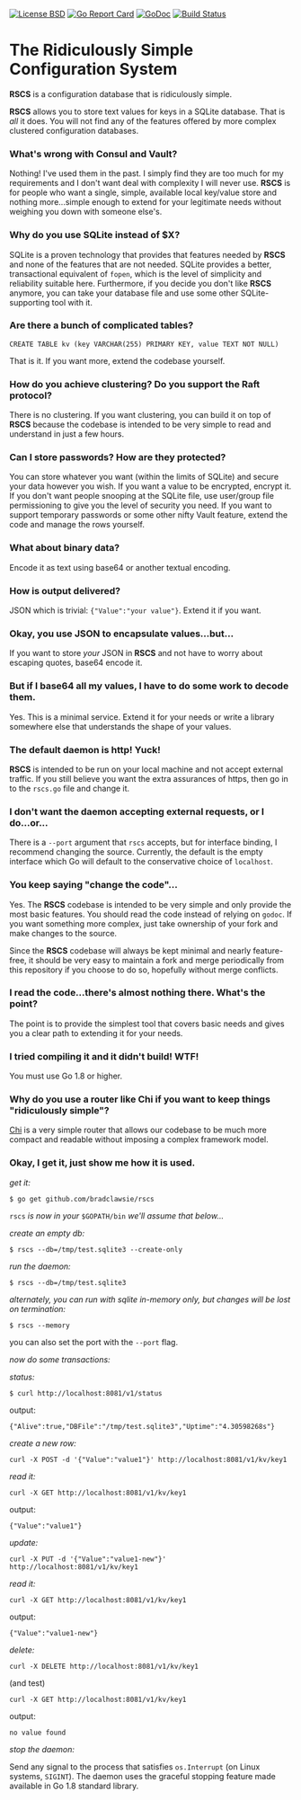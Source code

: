[![License BSD](https://img.shields.io/badge/License-BSD-blue.svg)](http://opensource.org/licenses/BSD-3-Clause)
[![Go Report Card](https://goreportcard.com/badge/github.com/bradclawsie/rscs)](https://goreportcard.com/report/github.com/bradclawsie/rscs)
[![GoDoc](https://godoc.org/github.com/bradclawsie/rscs?status.svg)](http://godoc.org/github.com/bradclawsie/rscs)
[![Build Status](https://travis-ci.org/bradclawsie/rscs.png)](https://travis-ci.org/bradclawsie/rscs)

# The Ridiculously Simple Configuration System

**RSCS** is a configuration database that is ridiculously simple. 

**RSCS** allows you to store text values for keys in a SQLite
database. That is *all* it does. You will not find any of the features
offered by more complex clustered configuration databases. 

### What's wrong with Consul and Vault?

Nothing! I've used them in the past. I simply find they are too much
for my requirements and I don't want deal with complexity I will
never use. **RSCS** is for people who want a single, simple, available
local key/value store and nothing more...simple enough to extend for
your legitimate needs without weighing you down with someone else's.

### Why do you use SQLite instead of $X?

SQLite is a proven technology that provides that features needed by
**RSCS** and none of the features that are not needed. SQLite provides
a better, transactional equivalent of `fopen`, which is the level of
simplicity and reliability suitable here. Furthermore, if you decide
you don't like **RSCS** anymore, you can take your database file and
use some other SQLite-supporting tool with it.

### Are there a bunch of complicated tables?

```
CREATE TABLE kv (key VARCHAR(255) PRIMARY KEY, value TEXT NOT NULL)
```

That is it. If you want more, extend the codebase yourself.

### How do you achieve clustering? Do you support the Raft protocol?

There is no clustering. If you want clustering, you can build it
on top of **RSCS** because the codebase is intended to be very simple
to read and understand in just a few hours.

### Can I store passwords? How are they protected?

You can store whatever you want (within the limits of SQLite)
and secure your data however you wish. If you want a value to be
encrypted, encrypt it. If you don't want people snooping at the SQLite
file, use user/group file permissioning to give you the level of
security you need. If you want to support temporary passwords or some
other nifty Vault feature, extend the code and manage the rows yourself.

### What about binary data?

Encode it as text using base64 or another textual encoding.

### How is output delivered?

JSON which is trivial: `{"Value":"your value"}`. Extend it if you want.

### Okay, you use JSON to encapsulate values...but...

If you want to store *your* JSON in **RSCS** and not have to worry about
escaping quotes, base64 encode it.

### But if I base64 all my values, I have to do some work to decode them.

Yes. This is a minimal service. Extend it for your needs or write a
library somewhere else that understands the shape of your values.

### The default daemon is http! Yuck!

**RSCS** is intended to be run on your local machine and not accept
external traffic. If you still believe you want the extra assurances
of https, then go in to the `rscs.go` file and change it.

### I don't want the daemon accepting external requests, or I do...or...

There is a `--port` argument that `rscs` accepts, but for interface
binding, I recommend changing the source. Currently, the default is
the empty interface which Go will default to the conservative choice
of `localhost`. 

### You keep saying "change the code"...

Yes. The **RSCS** codebase is intended to be very simple and only
provide the most basic features. You should read the code instead of
relying on `godoc`. If you want something more complex, just take
ownership of your fork and make changes to the source. 

Since the **RSCS** codebase will always be kept minimal and nearly
feature-free, it should be very easy to maintain a fork and merge 
periodically from this repository if you choose to do so, hopefully
without merge conflicts.

### I read the code...there's almost nothing there. What's the point?

The point is to provide the simplest tool that covers basic needs and
gives you a clear path to extending it for your needs.

### I tried compiling it and it didn't build! WTF!

You must use Go 1.8 or higher.

### Why do you use a router like Chi if you want to keep things "ridiculously simple"?

[Chi](https://github.com/pressly/chi) is a very simple router that
allows our codebase to be much more compact and readable without
imposing a complex framework model.

### Okay, I get it, just show me how it is used.

*get it:*

`$ go get github.com/bradclawsie/rscs`

`rscs` *is now in your* `$GOPATH/bin` *we'll assume that below...*

*create an empty db:*

`$ rscs --db=/tmp/test.sqlite3 --create-only`

*run the daemon:*

`$ rscs --db=/tmp/test.sqlite3`

*alternately, you can run with sqlite in-memory only, but changes will
be lost on termination:*

`$ rscs --memory`

you can also set the port with the `--port` flag.

*now do some transactions:*

*status:*

`$ curl http://localhost:8081/v1/status`

output:

`{"Alive":true,"DBFile":"/tmp/test.sqlite3","Uptime":"4.30598268s"}`

*create a new row:*

`curl -X POST -d '{"Value":"value1"}' http://localhost:8081/v1/kv/key1`

*read it:*

`curl -X GET http://localhost:8081/v1/kv/key1`

output:

`{"Value":"value1"}`

*update:*

`curl -X PUT -d '{"Value":"value1-new"}' http://localhost:8081/v1/kv/key1`

*read it:*

`curl -X GET http://localhost:8081/v1/kv/key1`

output:

`{"Value":"value1-new"}`

*delete:*

`curl -X DELETE http://localhost:8081/v1/kv/key1`

(and test)

`curl -X GET http://localhost:8081/v1/kv/key1`

output:

`no value found`

*stop the daemon:*

Send any signal to the process that satisfies `os.Interrupt` (on Linux
systems, `SIGINT`). The daemon uses the graceful stopping feature made
available in Go 1.8 standard library.

